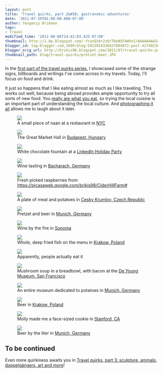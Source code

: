```yaml
---
layout: post
title: 'Travel quirks, part 2&#58; gastronomic adventures'
date: '2011-07-19T01:08:00.000-07:00'
author: Yevgeniy Brikman
tags:
- Travel
modified_time: '2011-08-06T14:41:03.425-07:00'
thumbnail: http://1.bp.blogspot.com/-YryvQ24r2z0/TDwNSFAWVnI/AAAAAAAAIeg/dkZzceDBva0/s72-c/IMG_0487.jpg
blogger_id: tag:blogger.com,1999:blog-5422014336627804072.post-4274023650685509559
blogger_orig_url: http://brikis98.blogspot.com/2011/07/travel-quirks-part-2-gastronomic.html
thumbnail_path: blog/travel-quirks/pretzel-beer.JPG
---
```


In the [first part of the travel quirks 
series](http://www.ybrikman.com/writing/2011/07/18/travel-quirks-part-1-signs-bilboards/), 
I showcased some of the strange signs, billboards and writings I've come 
across in my travels. Today, I'll focus on food and drink. 

It just so happens that I like eating almost as much as I like traveling. This 
works out well, because being abroad provides ample opportunity to try all 
sorts of new food. You [really are what you 
eat](http://markmenjivar.com/you-are-what-you-eat/statement/), so trying the 
local cuisine is an important part of understanding the local culture. And 
[photographing it all](https://picasaweb.google.com/brikis98) allows me to 
laugh about it later. 

<figure>
  <a href="http://1.bp.blogspot.com/-YryvQ24r2z0/TDwNSFAWVnI/AAAAAAAAIeg/dkZzceDBva0/s1600/IMG_0487.jpg" target="_blank">
    <img src="http://1.bp.blogspot.com/-YryvQ24r2z0/TDwNSFAWVnI/AAAAAAAAIeg/dkZzceDBva0/s400/IMG_0487.jpg">
  </a>
  <figcaption>A small piece of naan at a restaurant in <a href="https://plus.google.com/photos/+YevgeniyBrikman/albums/5030491566154566849?banner=pwa">NYC</a></figcaption>
</figure>
<figure>
  <a href="https://picasaweb.google.com/brikis98/NYCTrip021107#" target="_blank">
    <img src="http://2.bp.blogspot.com/-ygGfxmDAphM/TDwMLPBLAOI/AAAAAAAAIWA/LmERuE3hTuw/s400/IMG_0559.JPG">
  </a>
  <figcaption>The Great Market Hall in <a href="https://plus.google.com/photos/+YevgeniyBrikman/albums/5493279011059957377?banner=pwa">Budapest, Hungary</a></figcaption>
</figure>
<figure>
  <a href="https://picasaweb.google.com/brikis98/Budapest#" target="_blank">
    <img src="http://2.bp.blogspot.com/-mJgD6i9Ic8g/TQ64vUf0jYI/AAAAAAAAJRE/4rHK7XpkUy8/s400/IMG_1149.JPG">
  </a>
  <figcaption>White chocolate fountain at a <a href="https://picasaweb.google.com/105725955499217588296/LinkedInHolidayParty2010#">LinkedIn Holiday Party</a></figcaption>
</figure>
<figure>
  <a href="https://picasaweb.google.com/brikis98/LinkedInHolidayParty2010#" target="_blank">
    <img src="http://1.bp.blogspot.com/-0KmD3X41r-c/So2XMynoFFI/AAAAAAAAF9M/AAQ3ppokG5k/s400/IMG_0458.jpg">
  </a>
  <figcaption>Wine tasting in <a href="https://picasaweb.google.com/105725955499217588296/GermanyTrip09BurgEltzAndBurgRheinfels#">Bacharach, Germany</a></figcaption>
</figure>
<figure>
  <a href="https://picasaweb.google.com/brikis98/GermanyTrip09BurgEltzAndBurgRheinfels#" target="_blank">
    <img src="http://1.bp.blogspot.com/-uzFVTZeXLVs/TQ6uWJf-D8I/AAAAAAAAJEA/Y7aiakaE1bY/s400/IMG_1111.jpg">
  </a>
  <figcaption>Fresh picked raspberries from <a href="Cider Hill Farm">https://picasaweb.google.com/brikis98/CiderHillFarm#</a></figcaption>
</figure>
<figure>
  <a href="https://picasaweb.google.com/brikis98/CiderHillFarm#" target="_blank">
    <img src="http://3.bp.blogspot.com/-e6L-KBCdFsg/SFwVXItABtI/AAAAAAAACcQ/-ZSOvMeDXf0/s400/IMG_2186.JPG">
  </a>
  <figcaption>A plate of meat and potatoes in <a href="https://plus.google.com/photos/+YevgeniyBrikman/albums/5214064873473836289?banner=pwa">Cesky Krumlov, Czech Republic</a></figcaption>
</figure>
<figure>
  <a href="https://picasaweb.google.com/brikis98/CeskyKrumlov#" target="_blank">
    <img src="http://4.bp.blogspot.com/-a99I6u6P-Qk/SFwITIs_78I/AAAAAAAABr4/duJtlf4GeWk/s400/IMG_1923.JPG">
  </a>
  <figcaption>Pretzel and beer in <a href="https://plus.google.com/photos/+YevgeniyBrikman/albums/5214051404456390497?banner=pwa">Munich, Germany</a></figcaption>
</figure>
<figure>
  <a href="https://picasaweb.google.com/brikis98/MunichFoodDrink#" target="_blank">
    <img src="http://3.bp.blogspot.com/-S2c4J_y8Wa8/TiU5WM68CyI/AAAAAAAAJsE/Gp9hu6nP_FA/s400/photo.jpg">
  </a>
  <figcaption>Wine by the fire in <a href="https://plus.google.com/photos/+YevgeniyBrikman/albums/5552576121006129729?banner=pwa">Sonoma</a></figcaption>
</figure>
<figure>
  <a href="https://picasaweb.google.com/brikis98/ThanksgivingInSonoma" target="_blank">
    <img src="http://3.bp.blogspot.com/-hUf5waLGcO4/TD1Esnpi5BI/AAAAAAAAI4g/ZynFdcZpmcw/s400/IMG_8694.JPG">
  </a>
  <figcaption>Whole, deep fried fish on the menu in <a href="https://plus.google.com/photos/+YevgeniyBrikman/albums/5493621814999608001?banner=pwa">Krakow, Poland</a></figcaption>
</figure>
<figure>
  <a href="https://picasaweb.google.com/brikis98/Krakow#" target="_blank">
    <img src="http://4.bp.blogspot.com/-fCD2yWcd_O0/TD1Esyi3jcI/AAAAAAAAI4k/eoz_MsRbnzY/s400/IMG_8695.JPG">
  </a>
  <figcaption>Apparently, people actually eat it</figcaption>
</figure>
<figure>
  <a href="http://4.bp.blogspot.com/-RsLvCXkubps/S2UyQQySyzI/AAAAAAAAHDs/GtpWcsMLUsU/s1600/IMG_6200.JPG" target="_blank">
    <img src="http://4.bp.blogspot.com/-RsLvCXkubps/S2UyQQySyzI/AAAAAAAAHDs/GtpWcsMLUsU/s400/IMG_6200.JPG">
  </a>
  <figcaption>Mushroom soup in a breadbowl, with bacon at the <a href="https://plus.google.com/photos/+YevgeniyBrikman/albums/5432803671400801601?banner=pwa">De Young Museum, San Francisco</a></figcaption>
</figure>
<figure>
  <a href="https://picasaweb.google.com/brikis98/GoldenGateParkBotanicalGardensAndDeYoungMuseum#" target="_blank">
    <img src="http://3.bp.blogspot.com/-awh0Zk-96SM/SFwKS4s_80I/AAAAAAAABzE/-z1KtYO-jU4/s400/IMG_1843.JPG">
  </a>
  <figcaption>An entire museum dedicated to potatoes in <a href="https://plus.google.com/photos/+YevgeniyBrikman/albums/5214052864745271681?banner=pwa">Munich, Germany</a></figcaption>
</figure>
<figure>
  <a href="https://picasaweb.google.com/brikis98/DeutschesMuseumAndDasKartoffelmuseum#" target="_blank">
    <img src="http://1.bp.blogspot.com/-h7ZgwghA5Ss/TD1EHv9CoeI/AAAAAAAAIvY/wt7nOs9fLWQ/s400/IMG_8692.JPG">
  </a>
  <figcaption>Beer in <a href="https://plus.google.com/photos/+YevgeniyBrikman/albums/5493621814999608001?banner=pwa">Krakow, Poland</a></figcaption>
</figure>
<figure>
  <a href="https://picasaweb.google.com/brikis98/Krakow#" target="_blank">
    <img src="http://1.bp.blogspot.com/-USzzkb-WvCE/Ssgx8JNER1I/AAAAAAAAGKU/LvfPyaPr9hs/s400/IMG_5195.JPG">
  </a>
  <figcaption>Molly made me a face-sized cookie in <a href="https://plus.google.com/photos/+YevgeniyBrikman/albums/5388611825217451201?banner=pwa">Stanford, CA</a></figcaption>
</figure>
<figure>
  <a href="https://picasaweb.google.com/brikis98/FlightToSanFranAndABigCookie#" target="_blank">
    <img src="http://2.bp.blogspot.com/--aR2fm7uYng/SFwIiIs_8FI/AAAAAAAABtE/T9ioH9Q1u60/s400/IMG_2009.JPG">
  </a>
  <figcaption>Beer by the liter in <a href="https://picasaweb.google.com/brikis98/MunichFoodDrink#">Munich, Germany</a></figcaption>
</figure>

## To be continued

Even more quirkiness awaits you in [Travel quirks, part 3: sculpture, animals, 
doppelgängers, art and more](http://www.ybrikman.com/writing/2011/07/20/travel-quirks-part-3-sculpture-animals/)! 